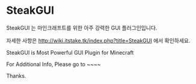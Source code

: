 # SteakGUI
SteakGUI 는 마인크래프트를 위한 아주 강력한 GUI 플러그인입니다.

자세한 사항은 http://wiki.itstake.tk/index.php?title=SteakGUI 에서 확인하세요.



SteakGUI is Most Powerful GUI Plugin for Minecraft

For Additional Info, Please go to ~~~~

Thanks.
